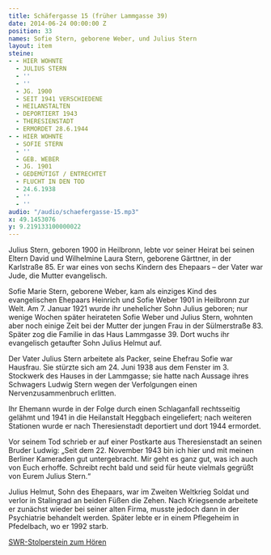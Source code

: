 ```yaml
---
title: Schäfergasse 15 (früher Lammgasse 39)
date: 2014-06-24 00:00:00 Z
position: 33
names: Sofie Stern, geborene Weber, und Julius Stern
layout: item
steine:
- - HIER WOHNTE
  - JULIUS STERN
  - ''
  - ''
  - JG. 1900
  - SEIT 1941 VERSCHIEDENE
  - HEILANSTALTEN
  - DEPORTIERT 1943
  - THERESIENSTADT
  - ERMORDET 28.6.1944
- - HIER WOHNTE
  - SOFIE STERN
  - ''
  - GEB. WEBER
  - JG. 1901
  - GEDEMÜTIGT / ENTRECHTET
  - FLUCHT IN DEN TOD
  - 24.6.1938
  - ''
  - ''
audio: "/audio/schaefergasse-15.mp3"
x: 49.1453076
y: 9.219133100000022
---
```


Julius Stern, geboren 1900 in Heilbronn, lebte vor seiner Heirat bei seinen Eltern David und Wilhelmine Laura Stern, geborene Gärttner, in der Karlstraße 85. Er war eines von sechs Kindern des Ehepaars – der Vater war Jude, die Mutter evangelisch.

Sofie Marie Stern, geborene Weber, kam als einziges Kind des evangelischen Ehepaars Heinrich und Sofie Weber 1901 in Heilbronn zur Welt. Am 7. Januar 1921 wurde ihr unehelicher Sohn Julius geboren; nur wenige Wochen später heirateten Sofie Weber und Julius Stern, wohnten aber noch einige Zeit bei der Mutter der jungen Frau in der Sülmerstraße 83. Später zog die Familie in das Haus Lammgasse 39. Dort wuchs ihr evangelisch getaufter Sohn Julius Helmut auf.

Der Vater Julius Stern arbeitete als Packer, seine Ehefrau Sofie war Hausfrau. Sie stürzte sich am 24. Juni 1938 aus dem Fenster im 3. Stockwerk des Hauses in der Lammgasse; sie hatte nach Aussage ihres Schwagers Ludwig Stern wegen der Verfolgungen einen Nervenzusammenbruch erlitten.

Ihr Ehemann wurde in der Folge durch einen Schlaganfall rechtsseitig gelähmt und 1941 in die Heilanstalt Heggbach eingeliefert; nach weiteren Stationen wurde er nach Theresienstadt deportiert und dort 1944 ermordet.

Vor seinem Tod schrieb er auf einer Postkarte aus Theresienstadt an seinen Bruder Ludwig: „Seit dem 22. November 1943 bin ich hier und mit meinen Berliner Kameraden gut untergebracht. Mir geht es ganz gut, was ich auch von Euch erhoffe. Schreibt recht bald und seid für heute vielmals gegrüßt von Eurem Julius Stern.“

Julius Helmut, Sohn des Ehepaars, war im Zweiten Weltkrieg Soldat und verlor in Stalingrad an beiden Füßen die Zehen. Nach Kriegsende arbeitete er zunächst wieder bei seiner alten Firma, musste jedoch dann in der Psychiatrie behandelt werden. Später lebte er in einem Pflegeheim in Pfedelbach, wo er 1992 starb.

[SWR-Stolperstein zum Hören](http://www.swr.de/swr2/stolpersteine/menschen/stolperstein-sofie-marie-stern/-/id=12117596/did=15366904/nid=12117596/1veucwq/index.html)